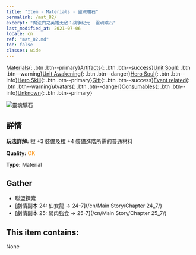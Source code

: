 ```yaml
---
title: "Item - Materials - 靈魂礦石"
permalink: /mat_82/
excerpt: "魔法门之英雄无敌：战争纪元  靈魂礦石"
last_modified_at: 2021-07-06
locale: cn
ref: "mat_82.md"
toc: false
classes: wide
---
```

 [Materials](/ItemsCN/){: .btn .btn--primary}[Artifacts](/ItemsCN/Artifacts/){: .btn .btn--success}[Unit Soul](/ItemsCN/UnitSoul/){: .btn .btn--warning}[Unit Awakening](/ItemsCN/UnitAwakening/){: .btn .btn--danger}[Hero Soul](/ItemsCN/HeroSoul/){: .btn .btn--info}[Hero Skill](/ItemsCN/HeroSkill/){: .btn .btn--primary}[Gift](/ItemsCN/Gift/){: .btn .btn--success}[Event related](/ItemsCN/Events/){: .btn .btn--warning}[Avatars](/ItemsCN/Avatars/){: .btn .btn--danger}[Consumables](/ItemsCN/Consumables/){: .btn .btn--info}[Unknown](/ItemsCN/Unknown/){: .btn .btn--primary}

 ![靈魂礦石](/images/t/i_cailiao_kuangshi3.png)

## 詳情
 **玩法詳解:** 橙 +3 裝備及橙 +4 裝備進階所需的普通材料

 **Quality:** <span style="color: #FF8C00">OK</span>

 **Type:** Material

## Gather

*    聯盟探索 
*    [劇情副本 24: 仙女龍 -> 24-7](/cn/Main Story/Chapter 24_7/) 
*    [劇情副本 25: 弱肉強食 -> 25-7](/cn/Main Story/Chapter 25_7/) 

## This item contains:

  None

